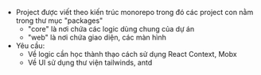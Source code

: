 - Project được viết theo kiến trúc monorepo trong đó các project con nằm trong thư mục "packages"
    + "core" là nơi chứa các logic dùng chung của dự án
    + "web" là nơi chứa giao diện, các màn hình
- Yêu cầu: 
    + Về logic cần học thành thạo cách sử dụng React Context, Mobx
    + Về UI sử dụng thư viện tailwinds, antd